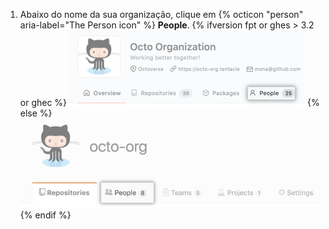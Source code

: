 1. Abaixo do nome da sua organização, clique em
{% octicon "person" aria-label="The Person icon" %} **People**.
  {% ifversion fpt or ghes > 3.2 or ghec %}
  ![A aba Pessoas](/assets/images/help/organizations/organization-people-tab-with-overview-tab.png)
  {% else %}
  ![A aba Pessoas](/assets/images/help/organizations/organization-people-tab.png)
  {% endif %}
